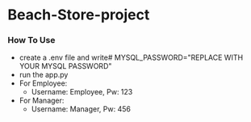 # Beach-Store-project

### How To Use
- create a .env file and write# MYSQL_PASSWORD="REPLACE WITH YOUR MYSQL PASSWORD"
- run the app.py
- For Employee:
    * Username: Employee, Pw: 123
- For Manager:
    * Username: Manager, Pw: 456
